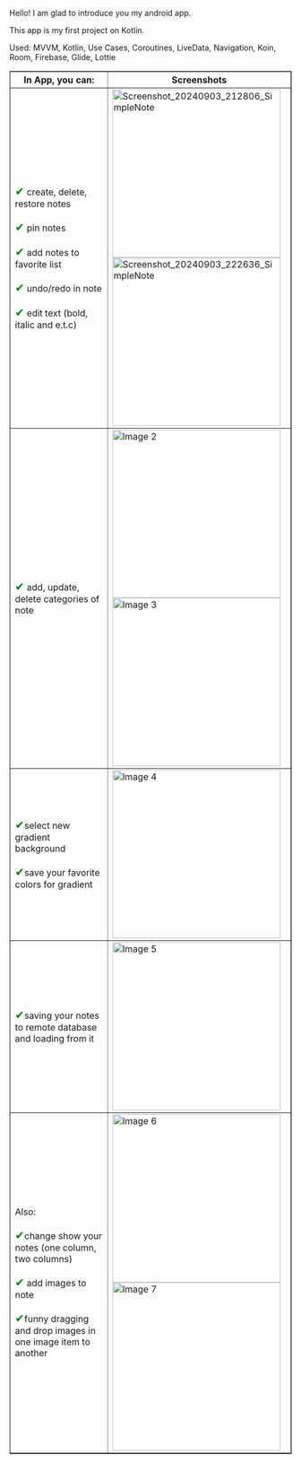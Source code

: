 
Hello! I am glad to introduce you my android app. 

This app is my first project on Kotlin. 

Used: 
MVVM, Kotlin, Use Cases, Coroutines, LiveData, Navigation, Koin, Room, Firebase, Glide, Lottie

<table width="100%" border="1" cellpadding="10">
  <thead>
    <tr>
      <th width="200">In App, you can:</th>
      <th>Screenshots</th>
    </tr>
  </thead>
  <tbody>
    <tr>
      <td width="200">
        <span style="font-size: 20px; color: green;">✔</span> create, delete, restore notes
        <br>
      <br><span style="font-size: 20px; color: green;">✔</span> pin notes
        <br>
      <br><span style="font-size: 20px; color: green;">✔</span> add notes to favorite list
        <br>
      <br><span style="font-size: 20px; color: green;">✔</span> undo/redo in note
        <br>
      <br><span style="font-size: 20px; color: green;">✔</span> edit text (bold, italic and e.t.c)
      </td>
      <td>
      <img src="https://github.com/user-attachments/assets/f04bad9f-d66a-4a96-8de7-474add6abf8b" alt="Screenshot_20240903_212806_SimpleNote" width="300" style="display: inline-block; margin-right: 10px;">
      <img src="https://github.com/user-attachments/assets/a0c28e17-18f5-4714-a949-ee28b771fa9e" alt="Screenshot_20240903_222636_SimpleNote" width="300" height="auto">
      </td>
    </tr>
    <tr>
      <td width="200"> <span style="font-size: 20px; color: green;">✔</span> add, update, delete categories of note</td>
      <td>
        <img src="https://github.com/user-attachments/assets/c8f133b9-bed4-4c4d-a27e-edc51c9a31b6" alt="Image 2" width="300" style="display: inline-block; margin-right: 10px;">
        <img src="https://github.com/user-attachments/assets/6891fc8c-eb1d-4be6-9690-77af7cd33e44" alt="Image 3" width="300" style="display: inline-block;">
      </td>
    </tr>
   <tr>
      <td width="200"><span style="font-size: 20px; color: green;">✔</span>select new gradient background
        <br>
      <br><span style="font-size: 20px; color: green;">✔</span>save your favorite colors for gradient
      </td>
      <td>
       <img src="https://github.com/user-attachments/assets/e4d308e1-4788-4d6b-884a-3f9b2fbb20bd" alt="Image 4" width="300">
    </tr>
     <tr>
      <td width="200"><span style="font-size: 20px; color: green;">✔</span>saving your notes to remote database and loading from it
      </td>
      <td>
      <img src="https://github.com/user-attachments/assets/08e6a243-5c31-4523-8ec7-615ddb02e893" alt="Image 5" width="300">
    </tr>
    </tr>
     <tr>
      <td width="200">Also:
      <br>
      <br><span style="font-size: 20px; color: green;">✔</span>change show your notes (one column, two columns)
        <br>
        <br><span style="font-size: 20px; color: green;">✔</span> add images to note
        <br>
        <br><span style="font-size: 20px; color: green;">✔</span>funny dragging and drop images in one image item to another
      </td>
       <td>
         <img src = "https://github.com/user-attachments/assets/6e2dd13f-e49f-4805-9d31-a06040c249a6" alt= "Image 6" width="300" style="display: inline-block; margin-right: 10px;">
         <img src="https://github.com/user-attachments/assets/0d47b90a-9bd7-4ea9-b3cf-14fb035ae42c" alt="Image 7" width="300">
       </td>
    </tr>
  </tbody>
</table>
